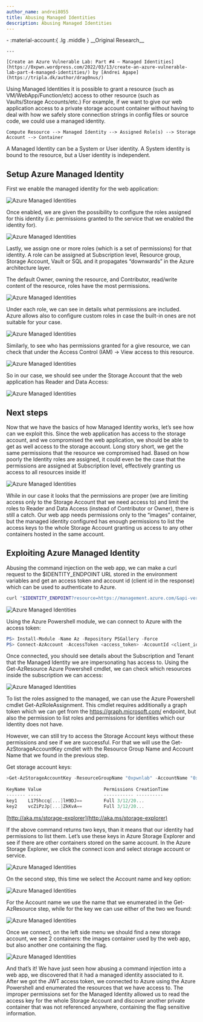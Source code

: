 ```yaml
---
author_name: andrei8055
title: Abusing Managed Identities
description: Abusing Managed Identities 
---
```


<div class="grid cards" markdown>
-   :material-account:{ .lg .middle } __Original Research__

    ---

    [Create an Azure Vulnerable Lab: Part #4 – Managed Identities](https://0xpwn.wordpress.com/2022/03/13/create-an-azure-vulnerable-lab-part-4-managed-identities/) by [Andrei Agape](https://tripla.dk/author/drag0nus/)
</div>

Using Managed Identities it is possible to grant a resource (such as VM/WebApp/Function/etc) access to other resource (such as Vaults/Storage Accounts/etc.) For example, if we want to give our web application access to a private storage account container without having to deal with how we safely store connection strings in config files or source code, we could use a managed identity.

    Compute Resource --> Managed Identity --> Assigned Role(s) --> Storage Account --> Container

A Managed Identity can be a System or User identity. A System identity is bound to the resource, but a User identity is independent.


## Setup Azure Managed Identity

First we enable the managed identity for the web application:


![Azure Managed Identities](https://0xpwn.files.wordpress.com/2022/03/image-20.png)

Once enabled, we are given the possibility to configure the roles assigned for this identity (i.e: permissions granted to the service that we enabled the identity for).

![Azure Managed Identities](https://0xpwn.files.wordpress.com/2022/03/image-21.png)

Lastly, we assign one or more roles (which is a set of permissions) for that identity. A role can be assigned at Subscription level, Resource group, Storage Account, Vault or SQL and it propagates “downwards” in the Azure architecture layer.

The default Owner, owning the resource, and Contributor, read/write content of the resource, roles have the most permissions.

![Azure Managed Identities](https://0xpwn.files.wordpress.com/2022/03/1.png)

Under each role, we can see in details what permissions are included. Azure allows also to configure custom roles in case the built-in ones are not suitable for your case.

![Azure Managed Identities](https://0xpwn.files.wordpress.com/2022/03/image-22.png?w=1024)

Similarly, to see who has permissions granted for a give resource, we can check that under the Access Control (IAM) -> View access to this resource.

![Azure Managed Identities](https://0xpwn.files.wordpress.com/2022/03/image-23.png?w=1024)

So in our case, we should see under the Storage Account that the web application has Reader and Data Access:

![Azure Managed Identities](https://0xpwn.files.wordpress.com/2022/03/image-24.png)


## Next steps

Now that we have the basics of how Managed Identity works, let’s see how can we exploit this. Since the web application has access to the storage account, and we compromised the web application, we should be able to get as well access to the storage account. Long story short, we get the same permissions that the resource we compromised had. Based on how poorly the Identity roles are assigned, it could even be the case that the permissions are assigned at Subscription level, effectively granting us access to all resources inside it!

![Azure Managed Identities](https://docs.microsoft.com/en-us/azure/cloud-adoption-framework/ready/azure-setup-guide/media/organize-resources/scope-levels.png)

While in our case it looks that the permissions are proper (we are limiting access only to the Storage Account that we need access to) and limit the roles to Reader and Data Access (instead of Contributor or Owner), there is still a catch. Our web app needs permissions only to the “images” container, but the managed identity configured has enough permissions to list the access keys to the whole Storage Account granting us access to any other containers hosted in the same account. 


## Exploiting Azure Managed Identity

Abusing the command injection on the web app, we can make a curl request to the $IDENTITY_ENDPOINT URL stored in the environment variables and get an access token and account id (client id in the response) which can be used to authenticate to Azure.
```bash
curl "$IDENTITY_ENDPOINT?resource=https://management.azure.com/&api-version=2017-09-01" -H secret:$IDENTITY_HEADER
```
![Azure Managed Identities](https://0xpwn.files.wordpress.com/2022/03/image-25.png)


Using the Azure Powershell module, we can connect to Azure with the access token: 
```powershell
PS> Install-Module -Name Az -Repository PSGallery -Force
PS> Connect-AzAccount -AccessToken <access_token> -AccountId <client_id>
```

Once connected, you should see details about the Subscription and Tenant that the Managed Identity we are impersonating has access to. Using the Get-AzResource Azure Powershell cmdlet, we can check which resources inside the subscription we can access:

![Azure Managed Identities](https://0xpwn.files.wordpress.com/2022/03/image-26.png)


To list the roles assigned to the managed, we can use the Azure Powershell cmdlet Get-AzRoleAssignment. This cmdlet requires additionally a graph token which we can get from the https://graph.microsoft.com/ endpoint, but also the permission to list roles and permissions for identities which our Identity does not have.

However, we can still try to access the Storage Account keys without these permissions and see if we are successful. For that we will use the Get-AzStorageAccountKey cmdlet with the Resource Group Name and Account Name that we found in the previous step.

Get storage account keys:

```powershell
>Get-AzStorageAccountKey -ResourceGroupName "0xpwnlab" -AccountName "0xpwnstorageacc"
 
KeyName Value                       Permissions CreationTime
------- -----                       ----------- ----------
key1    L175hccq[...]lH9DJ==        Full 3/12/20...
key2    vcZiPzJp[...]ZkKvA==        Full 3/12/20...
```

[http://aka.ms/storage-explorer](http://aka.ms/storage-explorer)


If the above command returns two keys, than it means that our identity had permissions to list them. Let’s use these keys in Azure Storage Explorer and see if there are other containers stored on the same account. In the Azure Storage Explorer, we click the connect icon and select storage account or service.

![Azure Managed Identities](https://0xpwn.files.wordpress.com/2022/03/image-27.png)

On the second step, this time we select the Account name and key option:

![Azure Managed Identities](https://0xpwn.files.wordpress.com/2022/03/image-28.png)

For the Account name we use the name that we enumerated in the Get-AzResource step, while for the key we can use either of the two we found:

![Azure Managed Identities](https://0xpwn.files.wordpress.com/2022/03/image-29.png)

Once we connect, on the left side menu we should find a new storage account, we see 2 containers: the images container used by the web app, but also another one containing the flag. 

![Azure Managed Identities](https://0xpwn.files.wordpress.com/2022/03/image-30.png)

And that’s it! We have just seen how abusing a command injection into a web app, we discovered that it had a managed identity associated to it. After we got the JWT access token, we connected to Azure using the Azure Powershell and enumerated the resources that we have access to. The improper permissions set for the Managed Identity allowed us to read the access key for the whole Storage Account and discover another private container that was not referenced anywhere, containing the flag sensitive information. 
